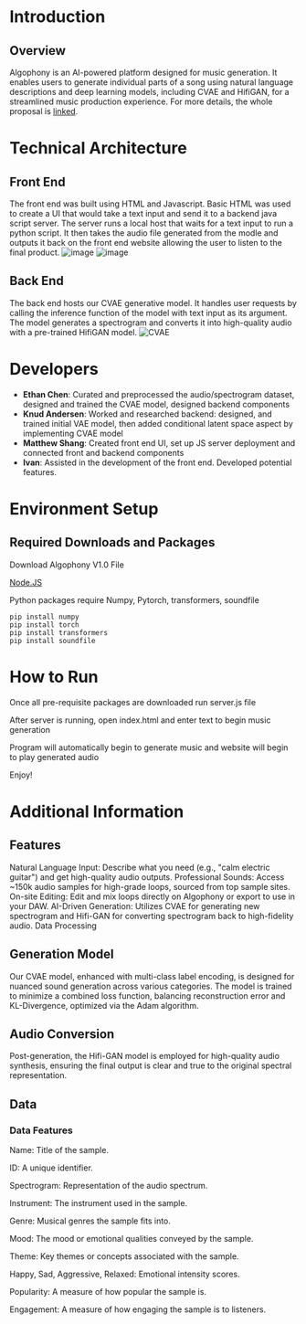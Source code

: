 # Introduction

## Overview

Algophony is an AI-powered platform designed for music generation. It enables users to generate individual parts of a song using natural language descriptions and deep learning models, including CVAE and HifiGAN, for a streamlined music production experience.
For more details, the whole proposal is [linked](https://drive.google.com/file/d/1NetlLv6Nm9rLHcOTTOqlBCKjbjd0z5CW/view?usp=drive_link).

# Technical Architecture
## Front End
The front end was built using HTML and Javascript. Basic HTML was used to create a UI that would take a text input and send it to a backend java script server. The server runs a local host that waits for a text input to run a python script. It then takes the audio file generated from the modle and outputs it back on the front end website allowing the user to listen to the final product.
![image](https://github.com/CS222-UIUC-SP24/group-project-51/assets/60461279/a719f1ca-cdcc-4fde-a441-135924a5e0bf)
![image](https://github.com/CS222-UIUC-SP24/group-project-51/assets/60461279/947f5bb1-d8df-4106-a740-edb7337d5c11)

## Back End
The back end hosts our CVAE generative model. It handles user requests by calling the inference function of the model with text input as its argument. The model generates a spectrogram and converts it into high-quality audio with a pre-trained HifiGAN model.
![CVAE](https://github.com/CS222-UIUC-SP24/group-project-51/assets/92761562/dd39dc84-b23d-4d24-8a56-d7dfd5521573)


# Developers
- **Ethan Chen**: Curated and preprocessed the audio/spectrogram dataset, designed and trained the CVAE model, designed backend components
- **Knud Andersen**: Worked and researched backend: designed, and trained initial VAE model, then added conditional latent space aspect by implementing CVAE model
- **Matthew Shang**: Created front end UI, set up JS server deployment and connected front and backend components
- **Ivan**: Assisted in the development of the front end. Developed potential features.


# Environment Setup

## Required Downloads and Packages
Download Algophony V1.0 File

[Node.JS](https://nodejs.org/en)

Python packages require Numpy, Pytorch, transformers, soundfile
```
pip install numpy
pip install torch
pip install transformers
pip install soundfile
```

# How to Run
Once all pre-requisite packages are downloaded run server.js file

After server is running, open index.html and enter text to begin music generation

Program will automatically begin to generate music and website will begin to play generated audio

Enjoy!



# Additional Information

## Features
Natural Language Input: Describe what you need (e.g., "calm electric guitar") and get high-quality audio outputs.
Professional Sounds: Access ~150k audio samples for high-grade loops, sourced from top sample sites.
On-site Editing: Edit and mix loops directly on Algophony or export to use in your DAW.
AI-Driven Generation: Utilizes CVAE for generating new spectrogram and Hifi-GAN for converting spectrogram back to high-fidelity audio.
Data Processing

## Generation Model
Our CVAE model, enhanced with multi-class label encoding, is designed for nuanced sound generation across various categories. The model is trained to minimize a combined loss function, balancing reconstruction error and KL-Divergence, optimized via the Adam algorithm.

## Audio Conversion
Post-generation, the Hifi-GAN model is employed for high-quality audio synthesis, ensuring the final output is clear and true to the original spectral representation.

## Data

### Data Features
Name: Title of the sample.

ID: A unique identifier.

Spectrogram: Representation of the audio spectrum.

Instrument: The instrument used in the sample.

Genre: Musical genres the sample fits into.

Mood: The mood or emotional qualities conveyed by the sample.

Theme: Key themes or concepts associated with the sample.

Happy, Sad, Aggressive, Relaxed: Emotional intensity scores.

Popularity: A measure of how popular the sample is.

Engagement: A measure of how engaging the sample is to listeners. 

